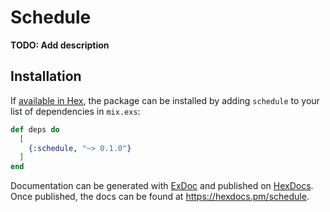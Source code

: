 # Schedule

**TODO: Add description**

## Installation

If [available in Hex](https://hex.pm/docs/publish), the package can be installed
by adding `schedule` to your list of dependencies in `mix.exs`:

```elixir
def deps do
  [
    {:schedule, "~> 0.1.0"}
  ]
end
```

Documentation can be generated with [ExDoc](https://github.com/elixir-lang/ex_doc)
and published on [HexDocs](https://hexdocs.pm). Once published, the docs can
be found at <https://hexdocs.pm/schedule>.

